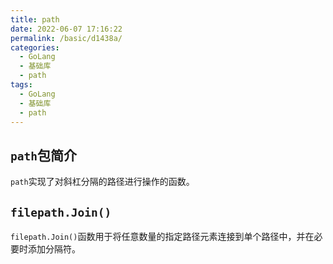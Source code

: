 ```yaml
---
title: path
date: 2022-06-07 17:16:22
permalink: /basic/d1438a/
categories:
  - GoLang
  - 基础库
  - path
tags:
  - GoLang
  - 基础库
  - path
---
```


## `path`包简介

`path`实现了对斜杠分隔的路径进行操作的函数。

<!-- more -->

## `filepath.Join()`

`filepath.Join()`函数用于将任意数量的指定路径元素连接到单个路径中，并在必要时添加分隔符。